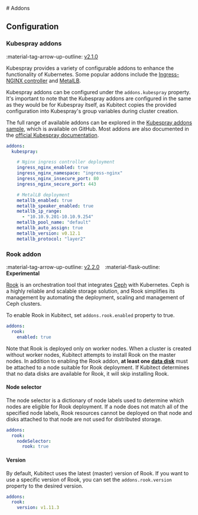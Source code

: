 [tag 2.1.0]: https://github.com/MusicDin/kubitect/releases/tag/v2.1.0
[tag 2.2.0]: https://github.com/MusicDin/kubitect/releases/tag/v2.2.0

<div markdown="1" class="text-center">
# Addons
</div>

<div markdown="1" class="text-justify">

## Configuration

### Kubespray addons

:material-tag-arrow-up-outline: [v2.1.0][tag 2.1.0]

Kubespray provides a variety of configurable addons to enhance the functionality of Kubernetes.
Some popular addons include the [Ingress-NGINX controller](https://kubernetes.github.io/ingress-nginx/) and [MetalLB](https://metallb.io/).

Kubespray addons can be configured under the `addons.kubespray` property.
It's important to note that the Kubespray addons are configured in the same as they would be for Kubespray itself, as Kubitect copies the provided configuration into Kubespray's group variables during cluster creation.

The full range of available addons can be explored in the [Kubespray addons sample](https://github.com/kubernetes-sigs/kubespray/blob/master/inventory/sample/group_vars/k8s_cluster/addons.yml), which is available on GitHub. 
Most addons are also documented in the [official Kubespray documentation](https://kubespray.io/).

```yaml
addons:
  kubespray:

    # Nginx ingress controller deployment
    ingress_nginx_enabled: true
    ingress_nginx_namespace: "ingress-nginx"
    ingress_nginx_insecure_port: 80
    ingress_nginx_secure_port: 443

    # MetalLB deployment
    metallb_enabled: true
    metallb_speaker_enabled: true
    metallb_ip_range:
      - "10.10.9.201-10.10.9.254"
    metallb_pool_name: "default"
    metallb_auto_assign: true
    metallb_version: v0.12.1
    metallb_protocol: "layer2"
```

### Rook addon

:material-tag-arrow-up-outline: [v2.2.0][tag 2.2.0]
&ensp;
:material-flask-outline: **Experimental**

[Rook](https://rook.io) is an orchestration tool that integrates [Ceph](https://ceph.io) with Kubernetes. 
Ceph is a highly reliable and scalable storage solution, and Rook simplifies its management by automating the deployment, scaling and management of Ceph clusters.

To enable Rook in Kubitect, set `addons.rook.enabled` property to true.

```yaml
addons:
  rook:
    enabled: true
```

Note that Rook is deployed only on worker nodes. 
When a cluster is created without worker nodes, Kubitect attempts to install Rook on the master nodes. 
In addition to enabling the Rook addon,  **at least one [data disk](../cluster-nodes#data-disks)** must be attached to a node suitable for Rook deployment. 
If Kubitect determines that no data disks are available for Rook, it will skip installing Rook.

#### Node selector

The node selector is a dictionary of node labels used to determine which nodes are eligible for Rook deployment.
If a node does not match all of the specified node labels, Rook resources cannot be deployed on that node and disks attached to that node are not used for distributed storage.

```yaml
addons:
  rook:
    nodeSelector:
      rook: true
```

#### Version

By default, Kubitect uses the latest (master) version of Rook. 
If you want to use a specific version of Rook, you can set the `addons.rook.version` property to the desired version.

```yaml
addons:
  rook:
    version: v1.11.3
```

</div>
